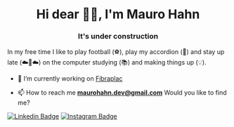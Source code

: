 <h1 align="center">Hi dear 👋🏻, I'm Mauro Hahn</h1>

<!--
**username/username** is a ✨ _special_ ✨ repository because its `README.md` (this file) appears on your GitHub profile.
Image Fibraplac src="http://fibraplac.com.br/web/dist/img/pin/place/3.png"
-->

<h3 align="center">It's under construction</h3>

In my free time I like to play football (⚽️), play my accordion (🎹) and stay up late (☁️🌙☁️) on the computer studying (📚) and making things up (💡).

- 🔭 I’m currently working on [Fibraplac ](http://fibraplac.com.br/) 

- 📫 How to reach me **maurohahn.dev@gmail.com**
Would you like to find me?

[![Linkedin Badge](https://img.shields.io/badge/-maurohahn-blue?style=flat-square&logo=Linkedin&logoColor=white&link=https://br.linkedin.com/in/maurohahn/)](https://br.linkedin.com/in/maurohahn/) 
[![Instagram Badge](https://img.shields.io/badge/-maurohahndeavila-%23E4405F.svg?style=flat-square&logo=Instagram&logoColor=white&link=https://www.instagram.com/maurohahndeavila)](https://www.instagram.com/maurohahndeavila/)
